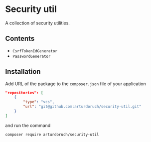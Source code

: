 # Security util

A collection of security utilities.

## Contents

 - `CsrfTokenIdGenerator`
 - `PasswordGenerator`

## Installation

Add URL of the package to the `composer.json` file of your application

```json
"repositories": [
    {
        "type": "vcs",
        "url": "git@github.com:arturdoruch/security-util.git"
    }
]
```

and run the command

```sh
composer require arturdoruch/security-util